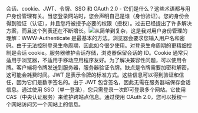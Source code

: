 会话、cookie、JWT、令牌、SSO 和 OAuth 2.0 - 它们是什么？这些术语都与用户身份管理有关。当您登录网站时，您会声明自己是谁（身份验证）。您的身份会得到验证（认证），并且您将被授予必要的权限（授权）。过去已经提出了许多解决方案，而且这个列表还在不断增长。![](images/session.jpeg)从简单到复杂，这是我对用户身份管理的理解：WWW-Authenticate 是最基本的方法。浏览器会要求您输入用户名和密码。由于无法控制登录生命周期，因此如今很少使用。对登录生命周期的更精细控制是会话 cookie。服务器维护会话存储，浏览器保留会话的 ID。Cookie 通常只适用于浏览器，不适用于移动应用程序友好。为了解决兼容性问题，可以使用令牌。客户端将令牌发送到服务器，服务器验证令牌。缺点是令牌需要加密和解密，这可能会耗费时间。JWT 是表示令牌的标准方式。这些信息可以得到验证和信任，因为它们是数字签名的。由于 JWT 包含签名，因此无需在服务器端保存会话信息。通过使用 SSO（单一登录），您只需登录一次即可登录多个网站。它使用 CAS（中央认证服务）来维护跨站点信息。通过使用 OAuth 2.0，您可以授权一个网站访问另一个网站上的信息。